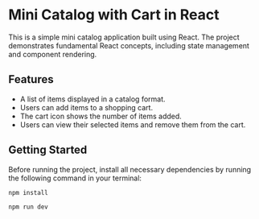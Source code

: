 # Mini Catalog with Cart in React

This is a simple mini catalog application built using React. The project demonstrates fundamental React concepts, including state management and component rendering.

## Features

- A list of items displayed in a catalog format.
- Users can add items to a shopping cart.
- The cart icon shows the number of items added.
- Users can view their selected items and remove them from the cart.
  
## Getting Started

Before running the project, install all necessary dependencies by running the following command in your terminal:

```npm install```

```npm run dev```

